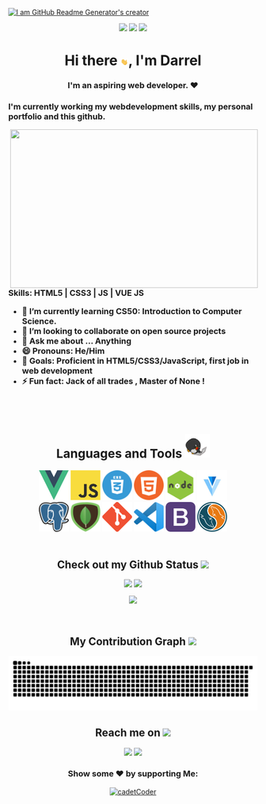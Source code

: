[![I am GitHub Readme Generator's creator](https://pbs.twimg.com/profile_banners/1698096276/1620509782/1500x500)](https://dtoledo-portfolio.vercel.app)

<p align="center">
 
 <img src="https://badges.pufler.dev/visits/cadetCoder/cadetCoder"/> 
 <!-- <img src="https://badges.pufler.dev/years/cadetCoder"/> -->
 <img src="https://badges.pufler.dev/repos/cadetCoder"/>
 <img src="https://badges.pufler.dev/commits/monthly/CadetCoder" />

</p>

<h1 align="center"> Hi there <img src="https://github.com/cadetCoder/cadetCoder/blob/main/GIFs/Hi.gif" width="15px">, I'm Darrel </h1>
<h3 align="center"> I'm an aspiring web developer. ❤<h3>

I'm currently working my webdevelopment skills, my personal portfolio and this github.

<img align="right" width="500" height="320" src="https://i.pinimg.com/originals/47/f0/34/47f0342cec72b800463bf003eac1257e.gif">

Skills: HTML5 | CSS3 | JS | VUE JS

<!-- - 🔭  I’m currently improving on my [personal portfolio](https://dtoledo-portfolio.vercel.app) -->
- 🌱  I’m currently learning CS50: Introduction to Computer Science.
- 👯  I’m looking to collaborate on open source projects
- 💬  Ask me about ... Anything
- 😄  Pronouns: He/Him
- 🥅  Goals: Proficient in HTML5/CSS3/JavaScript, first job in web development
- ⚡   Fun fact: Jack of all trades , Master of None !
<br />
<br />

<div align="center">

<h2 align="center">Languages and Tools <img src="https://github.com/cadetCoder/cadetCoder/blob/main/GIFs/laptop.gif" width="50"></h2>  
<img src="https://github.com/CadetCoder/CadetCoder/blob/main/logos/vue.png?raw=true" height="60" width="60">
<img src="https://github.com/CadetCoder/CadetCoder/blob/main/logos/JS.png?raw=true" height="60" width="60">
<img src="https://github.com/CadetCoder/CadetCoder/blob/main/logos/css.png?raw=true" height="60" width="60">
<img src="https://github.com/CadetCoder/CadetCoder/blob/main/logos/html.png?raw=true" height="60" width="60">
<img src="https://github.com/CadetCoder/CadetCoder/blob/main/logos/node.png?raw=true" height="60" width="60">
<img src="https://github.com/CadetCoder/CadetCoder/blob/main/logos/vuetify.png?raw=true" height="60" width="60">

<br>

<img src="https://github.com/CadetCoder/CadetCoder/blob/main/logos/postgres.png?raw=true" height="60" width="60">
<img src="https://github.com/CadetCoder/CadetCoder/blob/main/logos/mongodb.png?raw=true" height="60" width="60">
<img src="https://github.com/CadetCoder/CadetCoder/blob/main/logos/git.png?raw=true" height="60" width="60">
<img src="https://github.com/CadetCoder/CadetCoder/blob/main/logos/vs.png?raw=true" height="60" width="60">
<img src="https://github.com/CadetCoder/CadetCoder/blob/main/logos/bootstrap.png?raw=true" height="60" width="60">
<img src="https://github.com/CadetCoder/CadetCoder/blob/main/logos/sql.png?raw=true" height="60" width="60">

</div>

<br>
  
<h2 align="center">
  Check out my Github Status <img src="https://media.giphy.com/media/VgCDAzcKvsR6OM0uWg/giphy.gif" width="50">
</h2>

<p align = "center">
  <img  src = "https://github-readme-stats.vercel.app/api?username=cadetCoder&show_icons=true&theme=radical&line_height=27">
  <img  src="https://github-readme-streak-stats.herokuapp.com/?user=cadetCoder&show_icons=true&locale=en&layout=compact&theme=radical&line_height=0" />
</p>

<p align = "center">
 <img src = "https://github-readme-stats.vercel.app/api/top-langs/?username=cadetCoder&hide=html,css,java,shaderlab,kotlin,hlsl&theme=radical">
</p>

<br />

<h2 align="center">
  My Contribution Graph <img src="https://media.giphy.com/media/xUA7aZeLE2e0P7Znz2/giphy.gif" width="50">
</h2>
<p align="center">
  <img src="https://github.com/cadetCoder/cadetCoder/raw/output/github-contribution-grid-snake.svg" alt="snake"></center>
</p>

<div align="center">

<h2 align="center">Reach me on <img src="https://media0.giphy.com/media/jqNPzdTTxQfOgOqpO4/source.gif" width="50"></h2>

[<img src="https://img.shields.io/badge/linkedin-%230077B5.svg?&style=for-the-badge&logo=linkedin&logoColor=white">](https://www.linkedin.com/in/darreltoledo/)
[<img src="https://img.shields.io/badge/twitter-%231877F2.svg?&style=for-the-badge&logo=twitter&logoColor=white">](https://twitter.com/cadetCoder)


  

### Show some ❤️ by supporting Me:
<p><a href="https://www.buymeacoffee.com/cadetCoder"> <img align="center" src="https://cdn.buymeacoffee.com/buttons/v2/default-blue.png" height="40" width="210" alt="cadetCoder" /></a></p>

 </div>
